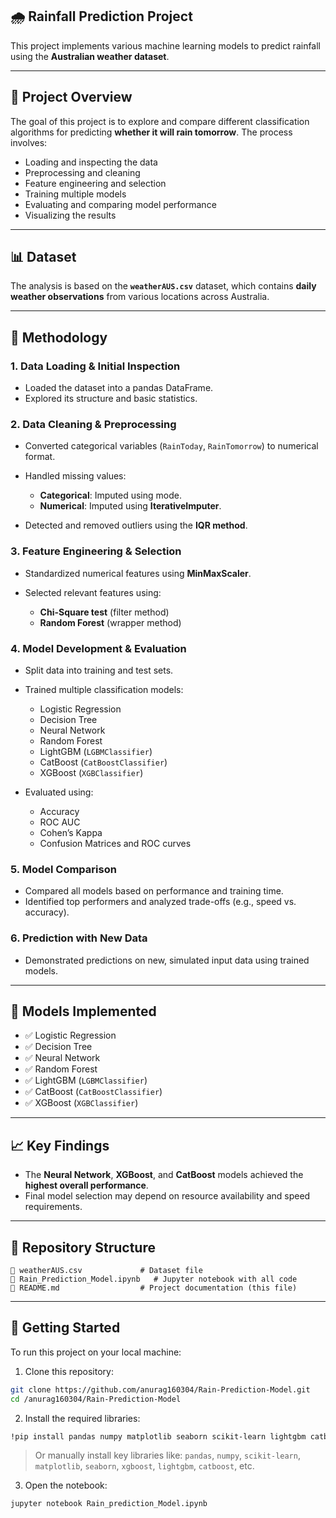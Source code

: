 

## 🌧️ Rainfall Prediction Project

This project implements various machine learning models to predict rainfall using the **Australian weather dataset**.

---

## 📌 Project Overview

The goal of this project is to explore and compare different classification algorithms for predicting **whether it will rain tomorrow**. The process involves:

* Loading and inspecting the data
* Preprocessing and cleaning
* Feature engineering and selection
* Training multiple models
* Evaluating and comparing model performance
* Visualizing the results

---

## 📊 Dataset

The analysis is based on the **`weatherAUS.csv`** dataset, which contains **daily weather observations** from various locations across Australia.

---

## 🧪 Methodology

### 1. Data Loading & Initial Inspection

* Loaded the dataset into a pandas DataFrame.
* Explored its structure and basic statistics.

### 2. Data Cleaning & Preprocessing

* Converted categorical variables (`RainToday`, `RainTomorrow`) to numerical format.
* Handled missing values:

  * **Categorical**: Imputed using mode.
  * **Numerical**: Imputed using **IterativeImputer**.
* Detected and removed outliers using the **IQR method**.

### 3. Feature Engineering & Selection

* Standardized numerical features using **MinMaxScaler**.
* Selected relevant features using:

  * **Chi-Square test** (filter method)
  * **Random Forest** (wrapper method)

### 4. Model Development & Evaluation

* Split data into training and test sets.
* Trained multiple classification models:

  * Logistic Regression
  * Decision Tree
  * Neural Network
  * Random Forest
  * LightGBM (`LGBMClassifier`)
  * CatBoost (`CatBoostClassifier`)
  * XGBoost (`XGBClassifier`)
* Evaluated using:

  * Accuracy
  * ROC AUC
  * Cohen’s Kappa
  * Confusion Matrices and ROC curves

### 5. Model Comparison

* Compared all models based on performance and training time.
* Identified top performers and analyzed trade-offs (e.g., speed vs. accuracy).

### 6. Prediction with New Data

* Demonstrated predictions on new, simulated input data using trained models.

---

## 🤖 Models Implemented

* ✅ Logistic Regression
* ✅ Decision Tree
* ✅ Neural Network
* ✅ Random Forest
* ✅ LightGBM (`LGBMClassifier`)
* ✅ CatBoost (`CatBoostClassifier`)
* ✅ XGBoost (`XGBClassifier`)

---

## 📈 Key Findings

* The **Neural Network**, **XGBoost**, and **CatBoost** models achieved the **highest overall performance**.
* Final model selection may depend on resource availability and speed requirements.

---

## 📁 Repository Structure

```
📄 weatherAUS.csv             # Dataset file  
📓 Rain_Prediction_Model.ipynb   # Jupyter notebook with all code  
📘 README.md                  # Project documentation (this file)
```

---

## 🚀 Getting Started

To run this project on your local machine:

1. Clone this repository:

```bash
git clone https://github.com/anurag160304/Rain-Prediction-Model.git
cd /anurag160304/Rain-Prediction-Model
```

2. Install the required libraries:

```bash
!pip install pandas numpy matplotlib seaborn scikit-learn lightgbm catboost xgboost mlxtend
```

> Or manually install key libraries like: `pandas`, `numpy`, `scikit-learn`, `matplotlib`, `seaborn`, `xgboost`, `lightgbm`, `catboost`, etc.

3. Open the notebook:

```bash
jupyter notebook Rain_prediction_Model.ipynb
```


